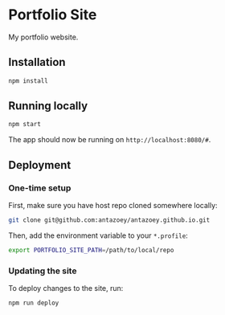 # Portfolio Site

My portfolio website.

## Installation

```bash
npm install
```

## Running locally

```bash
npm start
```

The app should now be running on `http://localhost:8080/#`.

## Deployment

### One-time setup

First, make sure you have host repo cloned somewhere locally:

```bash
git clone git@github.com:antazoey/antazoey.github.io.git
```

Then, add the environment variable to your `*.profile`:

```bash
export PORTFOLIO_SITE_PATH=/path/to/local/repo
```

### Updating the site

To deploy changes to the site, run:

```bash
npm run deploy
```
